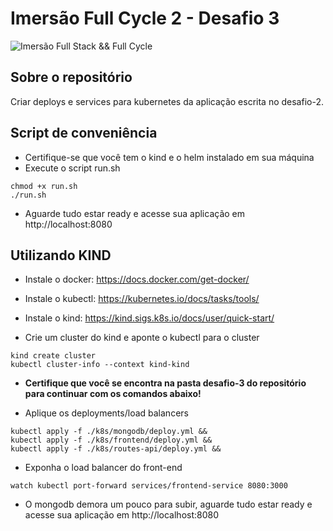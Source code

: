 # Imersão Full Cycle 2 - Desafio 3

![Imersão Full Stack && Full Cycle](https://events-fullcycle.s3.amazonaws.com/events-fullcycle/static/site/img/grupo_4417.png)

## Sobre o repositório

Criar deploys e services para kubernetes da aplicação escrita no desafio-2.

## Script de conveniência

- Certifique-se que você tem o kind e o helm instalado em sua máquina
- Execute o script run.sh

```
chmod +x run.sh
./run.sh
```

- Aguarde tudo estar ready e acesse sua aplicação em http://localhost:8080

## Utilizando KIND

- Instale o docker: https://docs.docker.com/get-docker/

- Instale o kubectl: https://kubernetes.io/docs/tasks/tools/

- Instale o kind: https://kind.sigs.k8s.io/docs/user/quick-start/

- Crie um cluster do kind e aponte o kubectl para o cluster

```
kind create cluster
kubectl cluster-info --context kind-kind
```

- **Certifique que você se encontra na pasta desafio-3 do repositório para continuar com os comandos abaixo!**

- Aplique os deployments/load balancers

```
kubectl apply -f ./k8s/mongodb/deploy.yml &&
kubectl apply -f ./k8s/frontend/deploy.yml &&
kubectl apply -f ./k8s/routes-api/deploy.yml &&
```

- Exponha o load balancer do front-end

```
watch kubectl port-forward services/frontend-service 8080:3000
```

- O mongodb demora um pouco para subir, aguarde tudo estar ready e acesse sua aplicação em http://localhost:8080
